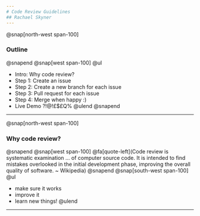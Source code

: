```yaml
---
# Code Review Guidelines
## Rachael Skyner
---
```

@snap[north-west span-100]
### Outline
@snapend
@snap[west span-100]
@ul
- Intro: Why code review?
- Step 1: Create an issue
- Step 2: Create a new branch for each issue
- Step 3: Pull request for each issue
- Step 4: Merge when happy :)
- Live Demo ?!@!£$£Q%
@ulend
@snapend
---
@snap[north-west span-100]
### Why code review?
@snapend
@snap[west span-100]
@fa[quote-left](Code review is systematic examination ... of computer source code. 
It is intended to find mistakes overlooked in the initial development phase, improving the overall quality of software. 
~ Wikipedia)
@snapend
@snap[south-west span-100]
@ul
- make sure it works
- improve it
- learn new things!
@ulend
---